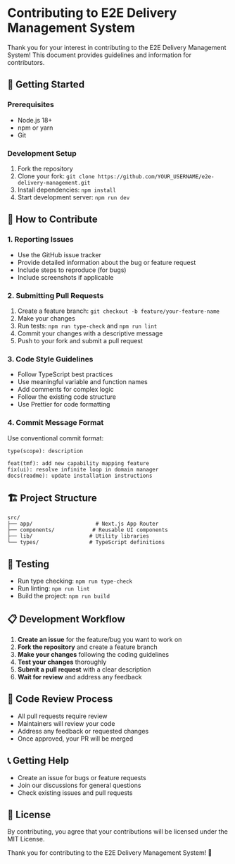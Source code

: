 # Contributing to E2E Delivery Management System

Thank you for your interest in contributing to the E2E Delivery Management System! This document provides guidelines and information for contributors.

## 🚀 Getting Started

### Prerequisites

- Node.js 18+
- npm or yarn
- Git

### Development Setup

1. Fork the repository
2. Clone your fork: `git clone https://github.com/YOUR_USERNAME/e2e-delivery-management.git`
3. Install dependencies: `npm install`
4. Start development server: `npm run dev`

## 📝 How to Contribute

### 1. Reporting Issues

- Use the GitHub issue tracker
- Provide detailed information about the bug or feature request
- Include steps to reproduce (for bugs)
- Include screenshots if applicable

### 2. Submitting Pull Requests

1. Create a feature branch: `git checkout -b feature/your-feature-name`
2. Make your changes
3. Run tests: `npm run type-check` and `npm run lint`
4. Commit your changes with a descriptive message
5. Push to your fork and submit a pull request

### 3. Code Style Guidelines

- Follow TypeScript best practices
- Use meaningful variable and function names
- Add comments for complex logic
- Follow the existing code structure
- Use Prettier for code formatting

### 4. Commit Message Format

Use conventional commit format:

```
type(scope): description

feat(tmf): add new capability mapping feature
fix(ui): resolve infinite loop in domain manager
docs(readme): update installation instructions
```

## 🏗️ Project Structure

```
src/
├── app/                    # Next.js App Router
├── components/            # Reusable UI components
├── lib/                  # Utility libraries
└── types/                # TypeScript definitions
```

## 🧪 Testing

- Run type checking: `npm run type-check`
- Run linting: `npm run lint`
- Build the project: `npm run build`

## 📋 Development Workflow

1. **Create an issue** for the feature/bug you want to work on
2. **Fork the repository** and create a feature branch
3. **Make your changes** following the coding guidelines
4. **Test your changes** thoroughly
5. **Submit a pull request** with a clear description
6. **Wait for review** and address any feedback

## 🤝 Code Review Process

- All pull requests require review
- Maintainers will review your code
- Address any feedback or requested changes
- Once approved, your PR will be merged

## 📞 Getting Help

- Create an issue for bugs or feature requests
- Join our discussions for general questions
- Check existing issues and pull requests

## 📄 License

By contributing, you agree that your contributions will be licensed under the MIT License.

Thank you for contributing to the E2E Delivery Management System! 🎉
